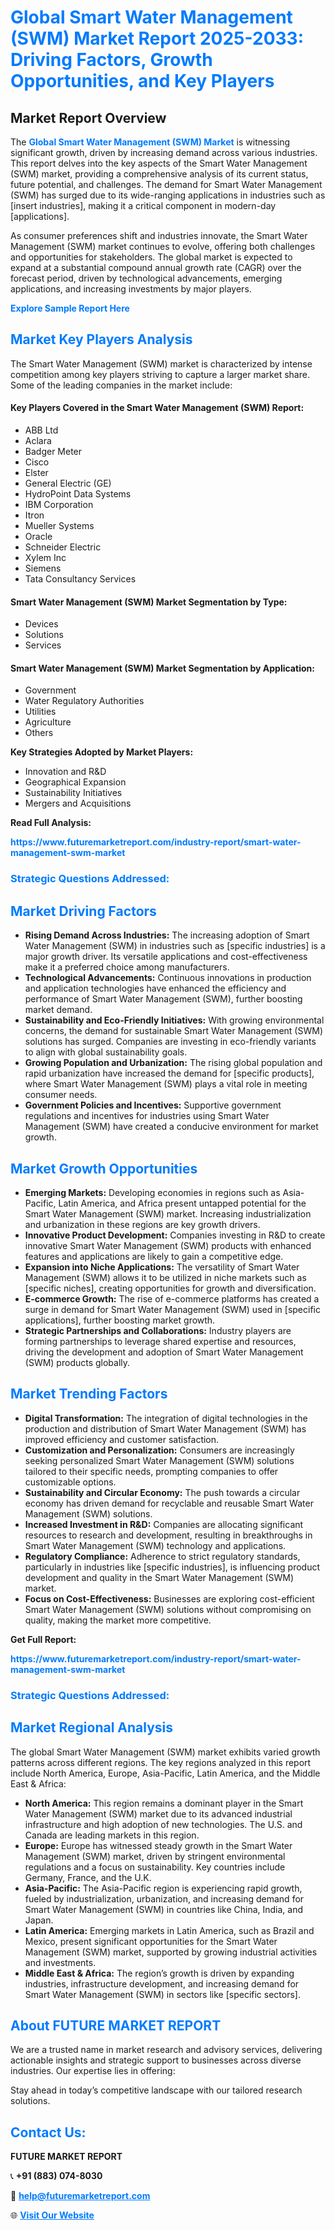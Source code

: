<h1 style="color: #007BFF;">Global Smart Water Management (SWM) Market Report 2025-2033: Driving Factors, Growth Opportunities, and Key Players</h1>

<section id="overview">
<h2>Market Report Overview</h2>
<p>The <a href="https://www.futuremarketreport.com/industry-report/smart-water-management-swm-market" style="color: #007BFF; text-decoration: none;"><strong>Global Smart Water Management (SWM) Market</strong></a> is witnessing significant growth, driven by increasing demand across various industries. This report delves into the key aspects of the Smart Water Management (SWM) market, providing a comprehensive analysis of its current status, future potential, and challenges. The demand for Smart Water Management (SWM) has surged due to its wide-ranging applications in industries such as [insert industries], making it a critical component in modern-day [applications].</p>
<p>As consumer preferences shift and industries innovate, the Smart Water Management (SWM) market continues to evolve, offering both challenges and opportunities for stakeholders. The global market is expected to expand at a substantial compound annual growth rate (CAGR) over the forecast period, driven by technological advancements, emerging applications, and increasing investments by major players.</p>
</section>

<section id="overview">
<p><a href="https://www.futuremarketreport.com/request-sample/reportId=60633" style="color: #007BFF; text-decoration: none;"><strong>Explore Sample Report Here</strong></a></p>
</section>

<section id="key-players">
<h2 style="color: #007BFF;">Market Key Players Analysis</h2>
<p>The Smart Water Management (SWM) market is characterized by intense competition among key players striving to capture a larger market share. Some of the leading companies in the market include:</p>
<h4>Key Players Covered in the Smart Water Management (SWM) Report:</h4>
<ul><li>ABB Ltd</li><li>Aclara</li><li>Badger Meter</li><li>Cisco</li><li>Elster</li><li>General Electric (GE)</li><li>HydroPoint Data Systems</li><li>IBM Corporation</li><li>Itron</li><li>Mueller Systems</li><li>Oracle</li><li>Schneider Electric</li><li>Xylem Inc</li><li>Siemens</li><li>Tata Consultancy Services</li></ul>
<h4>Smart Water Management (SWM) Market Segmentation by Type:</h4>
<ul><li>Devices</li><li>Solutions</li><li>Services</li></ul>

<h4>Smart Water Management (SWM) Market Segmentation by Application:</h4>
<ul><li>Government</li><li>Water Regulatory Authorities</li><li>Utilities</li><li>Agriculture</li><li>Others</li></ul>
<p><strong>Key Strategies Adopted by Market Players:</strong></p>
<ul>
<li>Innovation and R&D</li>
<li>Geographical Expansion</li>
<li>Sustainability Initiatives</li>
<li>Mergers and Acquisitions</li>
</ul>
</section>

<section>
<p><strong>Read Full Analysis: </strong></p><a href="https://www.futuremarketreport.com/industry-report/smart-water-management-swm-market" style="color: #007BFF; text-decoration: none;"><strong>https://www.futuremarketreport.com/industry-report/smart-water-management-swm-market</strong></a>
<h3 style="color: #007BFF;">Strategic Questions Addressed:</h3>
</section>

<section id="driving-factors">
<h2 style="color: #007BFF;">Market Driving Factors</h2>
<ul>
<li><strong>Rising Demand Across Industries:</strong> The increasing adoption of Smart Water Management (SWM) in industries such as [specific industries] is a major growth driver. Its versatile applications and cost-effectiveness make it a preferred choice among manufacturers.</li>
<li><strong>Technological Advancements:</strong> Continuous innovations in production and application technologies have enhanced the efficiency and performance of Smart Water Management (SWM), further boosting market demand.</li>
<li><strong>Sustainability and Eco-Friendly Initiatives:</strong> With growing environmental concerns, the demand for sustainable Smart Water Management (SWM) solutions has surged. Companies are investing in eco-friendly variants to align with global sustainability goals.</li>
<li><strong>Growing Population and Urbanization:</strong> The rising global population and rapid urbanization have increased the demand for [specific products], where Smart Water Management (SWM) plays a vital role in meeting consumer needs.</li>
<li><strong>Government Policies and Incentives:</strong> Supportive government regulations and incentives for industries using Smart Water Management (SWM) have created a conducive environment for market growth.</li>
</ul>
</section>

<section id="growth-opportunities">
<h2 style="color: #007BFF;">Market Growth Opportunities</h2>
<ul>
<li><strong>Emerging Markets:</strong> Developing economies in regions such as Asia-Pacific, Latin America, and Africa present untapped potential for the Smart Water Management (SWM) market. Increasing industrialization and urbanization in these regions are key growth drivers.</li>
<li><strong>Innovative Product Development:</strong> Companies investing in R&D to create innovative Smart Water Management (SWM) products with enhanced features and applications are likely to gain a competitive edge.</li>
<li><strong>Expansion into Niche Applications:</strong> The versatility of Smart Water Management (SWM) allows it to be utilized in niche markets such as [specific niches], creating opportunities for growth and diversification.</li>
<li><strong>E-commerce Growth:</strong> The rise of e-commerce platforms has created a surge in demand for Smart Water Management (SWM) used in [specific applications], further boosting market growth.</li>
<li><strong>Strategic Partnerships and Collaborations:</strong> Industry players are forming partnerships to leverage shared expertise and resources, driving the development and adoption of Smart Water Management (SWM) products globally.</li>
</ul>
</section>

<section id="trending-factors">
<h2 style="color: #007BFF;">Market Trending Factors</h2>
<ul>
<li><strong>Digital Transformation:</strong> The integration of digital technologies in the production and distribution of Smart Water Management (SWM) has improved efficiency and customer satisfaction.</li>
<li><strong>Customization and Personalization:</strong> Consumers are increasingly seeking personalized Smart Water Management (SWM) solutions tailored to their specific needs, prompting companies to offer customizable options.</li>
<li><strong>Sustainability and Circular Economy:</strong> The push towards a circular economy has driven demand for recyclable and reusable Smart Water Management (SWM) solutions.</li>
<li><strong>Increased Investment in R&D:</strong> Companies are allocating significant resources to research and development, resulting in breakthroughs in Smart Water Management (SWM) technology and applications.</li>
<li><strong>Regulatory Compliance:</strong> Adherence to strict regulatory standards, particularly in industries like [specific industries], is influencing product development and quality in the Smart Water Management (SWM) market.</li>
<li><strong>Focus on Cost-Effectiveness:</strong> Businesses are exploring cost-efficient Smart Water Management (SWM) solutions without compromising on quality, making the market more competitive.</li>
</ul>
</section>

<section>
<p><strong>Get Full Report: </strong></p><a href="https://www.futuremarketreport.com/industry-report/smart-water-management-swm-market" style="color: #007BFF; text-decoration: none;"><strong>https://www.futuremarketreport.com/industry-report/smart-water-management-swm-market</strong></a>
<h3 style="color: #007BFF;">Strategic Questions Addressed:</h3>
</section>


<section id="regional-analysis">
<h2 style="color: #007BFF;">Market Regional Analysis</h2>
<p>The global Smart Water Management (SWM) market exhibits varied growth patterns across different regions. The key regions analyzed in this report include North America, Europe, Asia-Pacific, Latin America, and the Middle East & Africa:</p>
<ul>
<li><strong>North America:</strong> This region remains a dominant player in the Smart Water Management (SWM) market due to its advanced industrial infrastructure and high adoption of new technologies. The U.S. and Canada are leading markets in this region.</li>
<li><strong>Europe:</strong> Europe has witnessed steady growth in the Smart Water Management (SWM) market, driven by stringent environmental regulations and a focus on sustainability. Key countries include Germany, France, and the U.K.</li>
<li><strong>Asia-Pacific:</strong> The Asia-Pacific region is experiencing rapid growth, fueled by industrialization, urbanization, and increasing demand for Smart Water Management (SWM) in countries like China, India, and Japan.</li>
<li><strong>Latin America:</strong> Emerging markets in Latin America, such as Brazil and Mexico, present significant opportunities for the Smart Water Management (SWM) market, supported by growing industrial activities and investments.</li>
<li><strong>Middle East & Africa:</strong> The region’s growth is driven by expanding industries, infrastructure development, and increasing demand for Smart Water Management (SWM) in sectors like [specific sectors].</li>
</ul>
</section>

<footer>
<h2 style="color: #007BFF;">About FUTURE MARKET REPORT</h2>
<p>We are a trusted name in market research and advisory services, delivering actionable insights and strategic support to businesses across diverse industries. Our expertise lies in offering:</p>

<p>Stay ahead in today’s competitive landscape with our tailored research solutions.</p>

<h2 style="color: #007BFF;">Contact Us:</h2>
<p><strong>FUTURE MARKET REPORT</strong></p>
<p>📞 <strong>+91 (883) 074-8030</strong></p>
<p>📧 <strong><a href="mailto:help@futuremarketreport.com" style="color: #007BFF;">help@futuremarketreport.com</a></strong></p>
<p>🌐 <strong><a href="https://www.futuremarketreport.com/" style="color: #007BFF;">Visit Our Website</a></strong></p>
</footer>